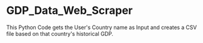 # GDP_Data_Web_Scraper
This Python Code gets the User's Country name as Input and creates a CSV file based on that country's historical GDP.
